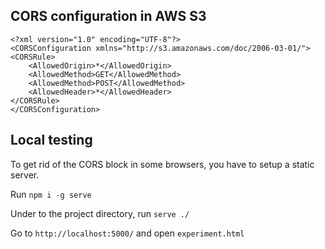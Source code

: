 ## CORS configuration in AWS S3
```
<?xml version="1.0" encoding="UTF-8"?>
<CORSConfiguration xmlns="http://s3.amazonaws.com/doc/2006-03-01/">
<CORSRule>
    <AllowedOrigin>*</AllowedOrigin>
    <AllowedMethod>GET</AllowedMethod>
    <AllowedMethod>POST</AllowedMethod>
    <AllowedHeader>*</AllowedHeader>
</CORSRule>
</CORSConfiguration>
```

## Local testing
To get rid of the CORS block in some browsers, you have to setup a static server.

Run `npm i -g serve`

Under to the project directory, run `serve ./`

Go to `http://localhost:5000/` and open `experiment.html`
